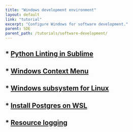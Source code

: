 ```yaml
---
title: "Windows development environment"
layout: default
link: "tutorial"
excerpt: "Configure Windows for software development."
parent: SDE
parent_path: /tutorials/software-development/
---
```


## * [Python Linting in Sublime](python-linting.html)
## * [Windows Context Menu](context-menu.html)
## * [Windows subsystem for Linux](wsl.html)
## * [Install Postgres on WSL](postgres.html)
## * [Resource logging](resource-logging.html)